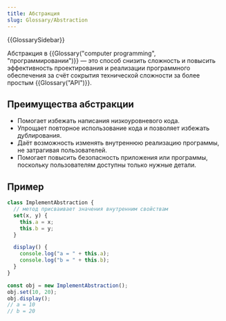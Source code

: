 ```yaml
---
title: Абстракция
slug: Glossary/Abstraction
---
```


{{GlossarySidebar}}

Абстракция в {{Glossary("computer programming", "программировании")}} — это способ снизить сложность и повысить эффективность проектирования и реализации программного обеспечения за счёт сокрытия технической сложности за более простым {{Glossary("API")}}.

## Преимущества абстракции

- Помогает избежать написания низкоуровневого кода.
- Упрощает повторное использование кода и позволяет избежать дублирования.
- Даёт возможность изменять внутреннюю реализацию программы, не затрагивая пользователей.
- Помогает повысить безопасность приложения или программы, поскольку пользователям доступны только нужные детали.

## Пример

```js
class ImplementAbstraction {
  // метод присваивает значения внутренним свойствам
  set(x, y) {
    this.a = x;
    this.b = y;
  }

  display() {
    console.log("a = " + this.a);
    console.log("b = " + this.b);
  }
}

const obj = new ImplementAbstraction();
obj.set(10, 20);
obj.display();
// a = 10
// b = 20
```
